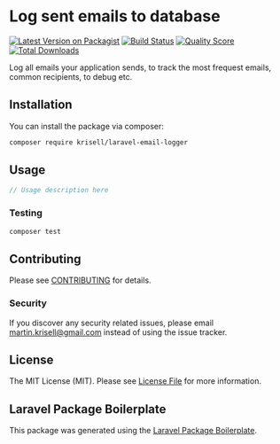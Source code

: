 # Log sent emails to database

[![Latest Version on Packagist](https://img.shields.io/packagist/v/krisell/laravel-email-logger.svg?style=flat-square)](https://packagist.org/packages/krisell/laravel-email-logger)
[![Build Status](https://img.shields.io/travis/krisell/laravel-email-logger/master.svg?style=flat-square)](https://travis-ci.org/krisell/laravel-email-logger)
[![Quality Score](https://img.shields.io/scrutinizer/g/krisell/laravel-email-logger.svg?style=flat-square)](https://scrutinizer-ci.com/g/krisell/laravel-email-logger)
[![Total Downloads](https://img.shields.io/packagist/dt/krisell/laravel-email-logger.svg?style=flat-square)](https://packagist.org/packages/krisell/laravel-email-logger)

Log all emails your application sends, to track the most frequest emails, common recipients, to debug etc.

## Installation

You can install the package via composer:

```bash
composer require krisell/laravel-email-logger
```

## Usage

``` php
// Usage description here
```

### Testing

``` bash
composer test
```

## Contributing

Please see [CONTRIBUTING](CONTRIBUTING.md) for details.

### Security

If you discover any security related issues, please email martin.krisell@gmail.com instead of using the issue tracker.

## License

The MIT License (MIT). Please see [License File](LICENSE.md) for more information.

## Laravel Package Boilerplate

This package was generated using the [Laravel Package Boilerplate](https://laravelpackageboilerplate.com).